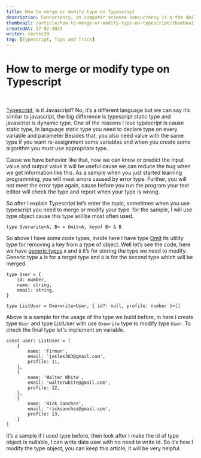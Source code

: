 ```yaml
---
title: How to merge or modify type on Typescript
description: Concurrency, in computer science concurrency is a the abillity to dealing with lots or multiple things at once. By using concurrency we can increase performance and speed application, in this article we will try implement to Flutter / Dart.
thumbnail: /article/how-to-merge-or-modify-type-on-typescript/thumbnail.jpg
createdAt: 17-02-2023
writer: zeetec20
tag: [Typescript, Tips and Trick]
---
```


# **How to merge or modify type on Typescript**

<br/>

[Typescript](https://www.typescriptlang.org), is it Javascript? No, it’s a different language but we can say it’s similar to javascript, the big difference is typescript static type and javascript is dynamic type. One of the reasons I love typescript is cause static type, In language static type you need to declare type on every variable and parameter Besides that, you also need value with the same type if you want re-assignment some variables and when you create some algorithm you must use appropriate type.

Cause we have behavior like that, now we can know or predict the input value and output value it will be useful cause we can reduce the bug when we get information like this. As a sample when you just started learning programming, you will meet errors caused by error type. Further, you will not meet the error type again, cause before you run the program your text editor will check the type and report when your type is wrong. 

So after I explain Typescript let’s enter the topic, sometimes when you use typescript you need to merge or modify your type. for the sample, I will use type object cause this type will be most often used. 

```tsx
type Overwrite<A, B> = Omit<A, keyof B> & B
```

So above I have some code types, inside here I have type [Omit](https://www.typescriptlang.org/docs/handbook/utility-types.html#omittype-keys) its utility type for removing a key from a type of object. Well let’s see the code, here we have [generic types](https://www.typescriptlang.org/docs/handbook/2/generics.html) `A` and `B` it’s for storing the type we need to modify. Generic type `A` is for a target type and `B` is for the second type which will be merged.

```tsx
type User = {
    id: number,
    name: string,
    email: string,
}

type ListUser = Overwrite<User, { id?: null, profile: number }>[]
```

Above is a sample for the usage of the type we build before, in here I create type `User` and type ListUser with use `Ovewrite` type to modify type `User`. To check the final type let's implement on variable.

```tsx
const user: ListUser = [
    {
        name: 'Firman',
        email: 'jusles363@gmail.com',
        profile: 11,
    },
    {
        name: 'Walter White',
        email: 'walterwhite@gmail.com',
        profile: 12,
    },
    {
        name: 'Rick Sanchez',
        email: 'ricksanchez@gmail.com',
        profile: 13,
    }
]
```

It’s a sample if I used type before, then look after I make the id of type object is nullable, I can write data user with no need to write id. So it’s how I modify the type object, you can keep this article, it will be very helpful.